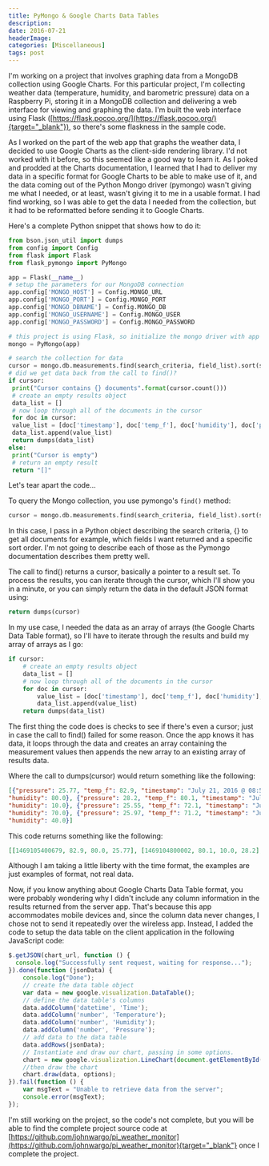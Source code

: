 ```yaml
---
title: PyMongo & Google Charts Data Tables
description: 
date: 2016-07-21
headerImage: 
categories: [Miscellaneous]
tags: post
---
```


I'm working on a project that involves graphing data from a MongoDB collection using Google Charts. For this particular project, I'm collecting weather data (temperature, humidity, and barometric pressure) data on a Raspberry Pi, storing it in a MongoDB collection and delivering a web interface for viewing and graphing the data. I'm built the web interface using Flask ([https://flask.pocoo.org/](https://flask.pocoo.org/){target="_blank"}), so there's some flaskness in the sample code.

As I worked on the part of the web app that graphs the weather data, I decided to use Google Charts as the client-side rendering library. I'd not worked with it before, so this seemed like a good way to learn it. As I poked and prodded at the Charts documentation, I learned that I had to deliver my data in a specific format for Google Charts to be able to make use of it, and the data coming out of the Python Mongo driver (pymongo) wasn't giving me what I needed, or at least, wasn't giving it to me in a usable format. I had find working, so I was able to get the data I needed from the collection, but it had to be reformatted before sending it to Google Charts.

Here's a complete Python snippet that shows how to do it:

```python
from bson.json_util import dumps
from config import Config
from flask import Flask
from flask_pymongo import PyMongo

app = Flask(__name__)
# setup the parameters for our MongoDB connection
app.config['MONGO_HOST'] = Config.MONGO_URL
app.config['MONGO_PORT'] = Config.MONGO_PORT
app.config['MONGO_DBNAME'] = Config.MONGO_DB
app.config['MONGO_USERNAME'] = Config.MONGO_USER
app.config['MONGO_PASSWORD'] = Config.MONGO_PASSWORD

# this project is using Flask, so initialize the mongo driver with app information
mongo = PyMongo(app)

# search the collection for data
cursor = mongo.db.measurements.find(search_criteria, field_list).sort(sort_criteria)
# did we get data back from the call to find()?
if cursor:
 print("Cursor contains {} documents".format(cursor.count()))
 # create an empty results object
 data_list = []
 # now loop through all of the documents in the cursor
 for doc in cursor: 
 value_list = [doc['timestamp'], doc['temp_f'], doc['humidity'], doc['pressure']]
 data_list.append(value_list)
 return dumps(data_list)
else:
 print("Cursor is empty")
 # return an empty result
 return "[]"
```

Let's tear apart the code…

To query the Mongo collection, you use pymongo's `find()` method:

```python
cursor = mongo.db.measurements.find(search_criteria, field_list).sort(sort_criteria)
```

In this case, I pass in a Python object describing the search criteria, {} to get all documents for example, which fields I want returned and a specific sort order. I'm not going to describe each of those as the Pymongo documentation describes them pretty well.

The call to find() returns a cursor, basically a pointer to a result set. To process the results, you can iterate through the cursor, which I'll show you in a minute, or you can simply return the data in the default JSON format using:

```python
return dumps(cursor)
```

In my use case, I needed the data as an array of arrays (the Google Charts Data Table format), so I'll have to iterate through the results and build my array of arrays as I go:

```python
if cursor:
    # create an empty results object
    data_list = []
    # now loop through all of the documents in the cursor
    for doc in cursor:    
        value_list = [doc['timestamp'], doc['temp_f'], doc['humidity'], doc['pressure']]
        data_list.append(value_list)
    return dumps(data_list)
```

The first thing the code does is checks to see if there's even a cursor; just in case the call to find() failed for some reason. Once the app knows it has data, it loops through the data and creates an array containing the measurement values then appends the new array to an existing array of results data.

Where the call to dumps(cursor) would return something like the following:

```json
[{"pressure": 25.77, "temp_f": 82.9, "timestamp": "July 21, 2016 @ 08:50 AM", 
"humidity": 80.0}, {"pressure": 28.2, "temp_f": 80.1, "timestamp": "July 21, 2016 @ 08:40 AM", 
"humidity": 10.0}, {"pressure": 25.55, "temp_f": 72.1, "timestamp": "July 21, 2016 @ 08:30 AM", 
"humidity": 70.0}, {"pressure": 25.97, "temp_f": 71.2, "timestamp": "July 21, 2016 @ 08:20 AM", 
"humidity": 40.0}]
```

This code returns something like the following:

```json
[[1469105400679, 82.9, 80.0, 25.77], [1469104800002, 80.1, 10.0, 28.2], ...
```

Although I am taking a little liberty with the time format, the examples are just examples of format, not real data.

Now, if you know anything about Google Charts Data Table format, you were probably wondering why I didn't include any column information in the results returned from the server app. That's because this app accommodates mobile devices and, since the column data never changes, I chose not to send it repeatedly over the wireless app. Instead, I added the code to setup the data table on the client application in the following JavaScript code:

```js
$.getJSON(chart_url, function () {
  console.log("Successfully sent request, waiting for response...");
}).done(function (jsonData) {
    console.log("Done");
    // create the data table object
    var data = new google.visualization.DataTable();
    // define the data table's columns
    data.addColumn('datetime', 'Time');
    data.addColumn('number', 'Temperature');
    data.addColumn('number', 'Humidity');
    data.addColumn('number', 'Pressure');
    // add data to the data table
    data.addRows(jsonData);
    // Instantiate and draw our chart, passing in some options.
    chart = new google.visualization.LineChart(document.getElementById('chart_div'));
    //then draw the chart
    chart.draw(data, options);
}).fail(function () {
    var msgText = "Unable to retrieve data from the server";
    console.error(msgText);
});
```

I'm still working on the project, so the code's not complete, but you will be able to find the complete project source code at [https://github.com/johnwargo/pi_weather_monitor](https://github.com/johnwargo/pi_weather_monitor){target="_blank"} once I complete the project.